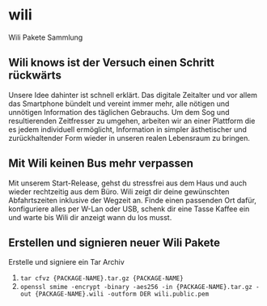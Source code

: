 # wili
Wili Pakete Sammlung

## Wili knows ist der Versuch einen Schritt rückwärts
Unsere Idee dahinter ist schnell erklärt. Das digitale Zeitalter und vor allem das Smartphone bündelt und vereint immer mehr, alle nötigen und unnötigen Information des täglichen Gebrauchs. Um dem Sog und resultierenden Zeitfresser zu umgehen, arbeiten wir an einer Plattform die es jedem individuell ermöglicht, Information in simpler ästhetischer und zurückhaltender Form wieder in unseren realen Lebensraum zu bringen.

## Mit Wili keinen Bus mehr verpassen
Mit unserem Start-Release, gehst du stressfrei aus dem Haus und auch wieder rechtzeitig aus dem Büro. Wili zeigt dir deine gewünschten Abfahrtszeiten inklusive der Wegzeit an. Finde einen passenden Ort dafür, konfiguriere alles per W-Lan oder USB, schenk dir eine Tasse Kaffee ein und warte bis Wili dir anzeigt wann du los musst.

## Erstellen und signieren neuer Wili Pakete
Erstelle und signiere ein Tar Archiv
1. ``tar cfvz {PACKAGE-NAME}.tar.gz {PACKAGE-NAME}``
2. ``openssl smime -encrypt -binary -aes256 -in {PACKAGE-NAME}.tar.gz -out {PACKAGE-NAME}.wili -outform DER wili.public.pem``

